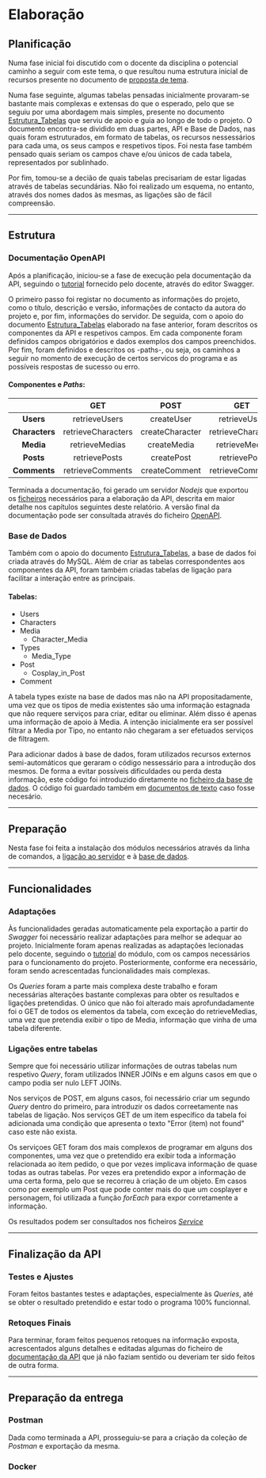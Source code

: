 # Elaboração

## Planificação
Numa fase inicial foi discutido com o docente da disciplina o potencial caminho a seguir com este tema, o que resultou numa estrutura inicial de recursos presente no documento de [proposta de tema](https://github.com/inf24dw1g09/DW-Avaliacao-Final/blob/main/Documentos%20de%20Apoio/DWI_A06927_CamilaOlim_AvaliacaoFinal_Proposta.pdf). 

Numa fase seguinte, algumas tabelas pensadas inicialmente provaram-se bastante mais complexas e extensas do que o esperado, pelo que se seguiu por uma abordagem mais simples, presente no documento [Estrutura_Tabelas](https://github.com/inf24dw1g09/DW-Avaliacao-Final/blob/Parte-2/Documentos%20de%20apoio/Estrutura_Tabelas.pdf) que serviu de apoio e guia ao longo de todo o projeto. O documento encontra-se dividido em duas partes, API e Base de Dados, nas quais foram estruturados, em formato de tabelas, os recursos nessessários para cada uma, os seus campos e respetivos tipos. Foi nesta fase também pensado quais seriam os campos chave e/ou únicos de cada tabela, representados por sublinhado.

Por fim, tomou-se a decião de quais tabelas precisariam de estar ligadas através de tabelas secundárias. Não foi realizado um esquema, no entanto, através dos nomes dados às mesmas, as ligações são de fácil compreensão. 

---

## Estrutura
### Documentação OpenAPI
Após a planificação, iniciou-se a fase de execução pela documentação da API, seguindo o [tutorial](https://moodle.maieutica.pt/pluginfile.php/236631/mod_resource/content/2/INF-DW1-02_OpenAPI3.0.pdf) fornecido pelo docente, através do editor Swagger.

O primeiro passo foi registar no documento as informações do projeto, como o título, descrição e versão, informações de contacto da autora do projeto e, por fim, informações do servidor. De seguida, com o apoio do documento [Estrutura_Tabelas](https://github.com/inf24dw1g09/DW-Avaliacao-Final/blob/Parte-2/Documentos%20de%20apoio/Estrutura_Tabelas.pdf) elaborado na fase anterior, foram descritos os componentes da API e respetivos campos. Em cada componente foram definidos campos obrigatórios e dados exemplos dos campos preenchidos. Por fim, foram definidos e descritos os -paths-, ou seja, os caminhos a seguir no momento de execução de certos servicos do programa e as possíveis respostas de sucesso ou erro.

#### Componentes e _Paths_:  
|  | GET | POST | GET | PUT | DELETE |   
| :----: | :----: | :----: | :----: | :----: | :----: | 
| **Users** | retrieveUsers | createUser | retrieveUser | updateUser | deleteUser |
| **Characters** | retrieveCharacters | createCharacter | retrieveCharacter | updateCharacter | deleteCharacter |
| **Media** | retrieveMedias | createMedia | retrieveMedia | updateMedia | deleteMedia |
| **Posts** | retrievePosts | createPost | retrievePost | updatePost | deletePost |
| **Comments** | retrieveComments | createComment | retrieveComment | updateComment | deleteComment |  

Terminada a documentação, foi gerado um servidor _Nodejs_ que exportou os [ficheiros](https://github.com/inf24dw1g09/DW-Avaliacao-Final/tree/Parte-2/Parte2_%20Ficheiros) necessários para a elaboração da API, descrita em maior detalhe nos capítulos seguintes deste relatório. A versão final da documentação pode ser consultada através do ficheiro [OpenAPI](https://github.com/inf24dw1g09/DW-Avaliacao-Final/blob/Parte-2/Parte2_%20Ficheiros/api/openapi.yaml).

### Base de Dados
Também com o apoio do documento [Estrutura_Tabelas](https://github.com/inf24dw1g09/DW-Avaliacao-Final/blob/Parte-2/Documentos%20de%20apoio/Estrutura_Tabelas.pdf), a base de dados foi criada através do MySQL. Além de criar as tabelas correspondentes aos componentes da API, foram também criadas tabelas de ligação para facilitar a interação entre as principais.  
#### Tabelas:
- Users
- Characters
- Media
  - Character_Media
- Types
  - Media_Type
- Post
  - Cosplay_in_Post
- Comment   

A tabela types existe na base de dados mas não na API propositadamente, uma vez que os tipos de media existentes são uma informação estagnada que não requere serviços para criar, editar ou eliminar. Além disso é apenas uma informação de apoio à Media. A intenção inicialmente era ser possível filtrar a Media por Tipo, no entanto não chegaram a ser efetuados serviços de filtragem.

Para adicionar dados à base de dados, foram utilizados recursos externos semi-automáticos que geraram o código nessessário para a introdução dos mesmos. De forma a evitar possíveis dificuldades ou perda desta informação, este código foi introduzido diretamente no [ficheiro da base de dados](https://github.com/inf24dw1g09/DW-Avaliacao-Final/blob/Parte-2/Parte2_%20Ficheiros/db.sql). O código foi guardado também em [documentos de texto](https://github.com/inf24dw1g09/DW-Avaliacao-Final/tree/Parte-2/Documentos%20de%20apoio/txt%20files) caso fosse necesário. 

---

## Preparação
Nesta fase foi feita a instalação dos módulos necessários através da linha de comandos, a [ligação ao servidor](https://github.com/inf24dw1g09/DW-Avaliacao-Final/blob/Parte-2/Parte2_%20Ficheiros/index.js) e à [base de dados](https://github.com/inf24dw1g09/DW-Avaliacao-Final/blob/Parte-2/Parte2_%20Ficheiros/db.js).

---

## Funcionalidades
### Adaptações
Às funcionalidades geradas automaticamente pela exportação a partir do _Swagger_ foi necessário realizar adaptações para melhor se adequar ao projeto. Inicialmente foram apenas realizadas as adaptações lecionadas pelo docente, seguindo o [tutorial](https://moodle.maieutica.pt/pluginfile.php/236631/mod_resource/content/2/INF-DW1-02_OpenAPI3.0.pdf) do módulo, com os campos necessários para o funcionamento do projeto. Posteriormente, conforme era necessário, foram sendo acrescentadas funcionalidades mais complexas.

Os _Queries_ foram a parte mais complexa deste trabalho e foram necessárias alterações bastante complexas para obter os resultados e ligações pretendidas. O único que não foi alterado mais aprofundadamente foi o GET de todos os elementos da tabela, com exceção do retrieveMedias, uma vez que pretendia exibir o tipo de Media, informação que vinha de uma tabela diferente.   
### Ligações entre tabelas
Sempre que foi necessário utilizar informações de outras tabelas num respetivo _Query_, foram utilizados INNER JOINs e em alguns casos em que o campo podia ser nulo LEFT JOINs. 

Nos serviços de POST, em alguns casos, foi necessário criar um segundo _Query_ dentro do primeiro, para introduzir os dados correetamente nas tabelas de ligação. Nos serviços GET de um item específico da tabela foi adicionada uma condição que apresenta o texto "Error (item) not found" caso este não exista. 

Os serviçoes GET foram dos mais complexos de programar em alguns dos componentes, uma vez que o pretendido era exibir toda a informação relacionada ao item pedido, o que por vezes implicava informação de quase todas as outras tabelas. Por vezes era pretendido expor a informação de uma certa forma, pelo que se recorreu à criação de um objeto. Em casos como por exemplo um Post que pode conter mais do que um cosplayer e personagem, foi utilizada a função _forEach_ para expor corretamente a informação.

Os resultados podem ser consultados nos ficheiros [_Service_](https://github.com/inf24dw1g09/DW-Avaliacao-Final/tree/Parte-2/Parte2_%20Ficheiros/service)

---

## Finalização da API
### Testes e Ajustes
Foram feitos bastantes testes e adaptações, especialmente às _Queries_, até se obter o resultado pretendido e estar todo o programa 100% funcionnal. 
### Retoques Finais
Para terminar, foram feitos pequenos retoques na informação exposta, acrescentados alguns detalhes e editadas algumas do ficheiro de [documentação da API]((https://github.com/inf24dw1g09/DW-Avaliacao-Final/blob/Parte-2/Parte2_%20Ficheiros/api/openapi.yaml)) que já não faziam sentido ou deveriam ter sido feitos de outra forma.

---

## Preparação da entrega
### Postman
Dada como terminada a API, prosseguiu-se para a criação da coleção de _Postman_ e exportação da mesma. 
### Docker
